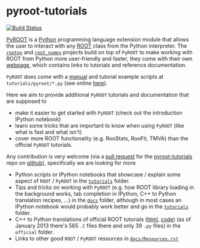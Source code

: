 pyroot-tutorials
================

[![Build Status](https://travis-ci.org/rootpy/pyroot-tutorials.png)](https://travis-ci.org/rootpy/pyroot-tutorials)


[PyROOT](http://root.cern.ch/drupal/content/pyroot) is a [Python](http://en.wikipedia.org/wiki/Python_(programming_language)) programming language extension module that allows the user to interact with any [ROOT](http://root.cern.ch) class from the Python interpreter.
The [``rootpy``](https://github.com/rootpy/rootpy) and [``root_numpy``](https://github.com/rootpy/root_numpy) projects build on top of ``PyROOT`` to make working with ROOT from Python more user-friendly and faster, they come with their own [webpage](http://rootpy.org), which contains links to tutorials and reference documentation.

``PyROOT`` does come with a [manual](http://wlav.web.cern.ch/wlav/pyroot/) and tutorial example scripts at ``tutorials/pyroot/*.py`` (see online [here](https://github.com/bbannier/ROOT/tree/master/tutorials/pyroot)).

Here we aim to provide additional ``PyROOT`` tutorials and documentation that are supposed to
* make it easier to get started with ``PyROOT`` (check out the introduction IPython notebook)
* learn some tricks that are important to know when using ``PyROOT`` (like what is fast and what isn't)
* cover more ROOT functionality (e.g. RooStats, RooFit, TMVA) than the official ``PyROOT`` tutorials.

Any contribution is very welcome (via a [pull request](https://help.github.com/articles/using-pull-requests) for the [pyroot-tutorials](https://github.com/rootpy/pyroot-tutorials/) repo on [github](https://github.com)), specifically we are looking for more
* Python scripts or IPython notebooks that showcase / explain some aspect of ``ROOT`` / ``PyROOT`` in the [``tutorials``](https://github.com/rootpy/pyroot-tutorials/blob/master/tutorials) folder.
* Tips and tricks on working with ``PyROOT`` (e.g. how ROOT library loading in the background works, tab completion in IPython, C++ to Python translation recipes, ...) in the [``docs``](https://github.com/rootpy/pyroot-tutorials/blob/master/docs) folder, although in most cases an IPython notebook would probably work better  and go in the [``tutorials``](https://github.com/rootpy/pyroot-tutorials/blob/master/tutorials) folder.
* C++ to Python translations of official ROOT tutorials ([html](http://root.cern.ch/root/html/tutorials/), [code](https://github.com/bbannier/ROOT/tree/master/tutorials)) (as of January 2013 there's 565 `.C` files there and only 39 `.py` files) in the ``official`` folder.
* Links to other good ``ROOT`` / ``PyROOT`` resources in [``docs/Resources.rst``](https://github.com/rootpy/pyroot-tutorials/blob/master/docs/Resources.rst)
